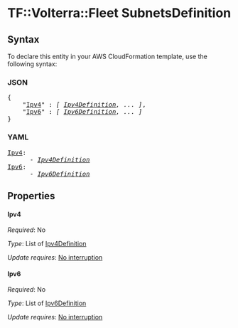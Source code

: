 # TF::Volterra::Fleet SubnetsDefinition

## Syntax

To declare this entity in your AWS CloudFormation template, use the following syntax:

### JSON

<pre>
{
    "<a href="#ipv4" title="Ipv4">Ipv4</a>" : <i>[ <a href="ipv4definition.md">Ipv4Definition</a>, ... ]</i>,
    "<a href="#ipv6" title="Ipv6">Ipv6</a>" : <i>[ <a href="ipv6definition.md">Ipv6Definition</a>, ... ]</i>
}
</pre>

### YAML

<pre>
<a href="#ipv4" title="Ipv4">Ipv4</a>: <i>
      - <a href="ipv4definition.md">Ipv4Definition</a></i>
<a href="#ipv6" title="Ipv6">Ipv6</a>: <i>
      - <a href="ipv6definition.md">Ipv6Definition</a></i>
</pre>

## Properties

#### Ipv4

_Required_: No

_Type_: List of <a href="ipv4definition.md">Ipv4Definition</a>

_Update requires_: [No interruption](https://docs.aws.amazon.com/AWSCloudFormation/latest/UserGuide/using-cfn-updating-stacks-update-behaviors.html#update-no-interrupt)

#### Ipv6

_Required_: No

_Type_: List of <a href="ipv6definition.md">Ipv6Definition</a>

_Update requires_: [No interruption](https://docs.aws.amazon.com/AWSCloudFormation/latest/UserGuide/using-cfn-updating-stacks-update-behaviors.html#update-no-interrupt)

